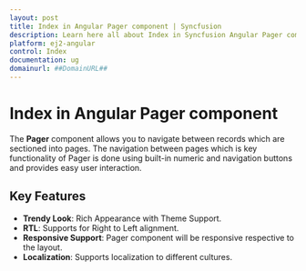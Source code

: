 ```yaml
---
layout: post
title: Index in Angular Pager component | Syncfusion
description: Learn here all about Index in Syncfusion Angular Pager component of Syncfusion Essential JS 2 and more.
platform: ej2-angular
control: Index 
documentation: ug
domainurl: ##DomainURL##
---
```


# Index in Angular Pager component

The **Pager** component allows you to navigate between records which are sectioned into pages.
The navigation between pages which is key functionality of Pager is done using built-in numeric and navigation buttons and provides easy user interaction.

## Key Features

* **Trendy Look**: Rich Appearance with Theme Support.
* **RTL**: Supports for Right to Left alignment.
* **Responsive Support**: Pager component will be responsive respective to the layout.
* **Localization**: Supports localization to different cultures.
